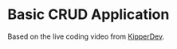 <h1>Basic CRUD Application</h1>

<p>Based on the live coding video from <a href="https://www.youtube.com/watch?v=tP6wtEaCnSI&t=6355s" about="_blank">KipperDev</a>.</p>
